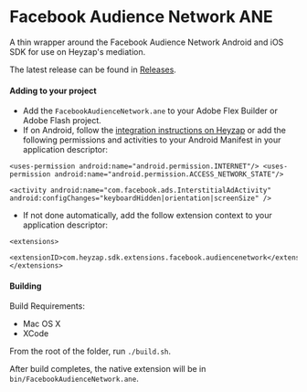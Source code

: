 # Facebook Audience Network ANE

A thin wrapper around the Facebook Audience Network Android and iOS SDK for use on Heyzap's mediation.

The latest release can be found in [Releases](https://github.com/Heyzap/facebook-audience-network-ane/releases).


#### Adding to your project

* Add the `FacebookAudienceNetwork.ane` to your Adobe Flex Builder or Adobe Flash project.
* If on Android, follow the [integration instructions on Heyzap](https://developers.heyzap.com/docs/ane_setup_and_requirements#unityads#facebook-audience-network) or add the following permissions and activities to your Android Manifest in your application descriptor:
 
`<uses-permission android:name="android.permission.INTERNET"/>
  <uses-permission android:name="android.permission.ACCESS_NETWORK_STATE"/>`

`<activity android:name="com.facebook.ads.InterstitialAdActivity" android:configChanges="keyboardHidden|orientation|screenSize" />`

* If not done automatically, add the follow extension context to your application descriptor:
```
<extensions>
    <extensionID>com.heyzap.sdk.extensions.facebook.audiencenetwork</extensionID>
</extensions>
```

#### Building

Build Requirements:
* Mac OS X
* XCode

From the root of the folder, run `./build.sh`.

After build completes, the native extension will be in `bin/FacebookAudienceNetwork.ane`.
